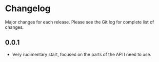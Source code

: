 # Changelog

Major changes for each release. Please see the Git log for complete list of changes.

## 0.0.1

* Very rudimentary start, focused on the parts of the API I need to use.

